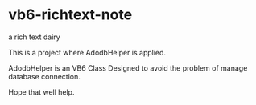 # vb6-richtext-note
a rich text dairy

This is a project where AdodbHelper is applied.

AdodbHelper is an VB6 Class Designed to avoid the problem of manage database connection.

Hope that well help.

